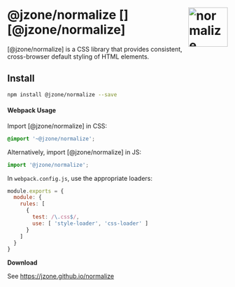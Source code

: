 # @jzone/normalize [<img src="https://jzone.github.io/normalize/logo.svg" alt="normalize" width="90" height="90" align="right">][@jzone/normalize]

[@jzone/normalize] is a CSS library that provides consistent,
cross-browser default styling of HTML elements.

## Install

```sh
npm install @jzone/normalize --save
```

#### Webpack Usage

Import [@jzone/normalize] in CSS:

```css
@import '~@jzone/normalize';
```

Alternatively, import [@jzone/normalize] in JS:

```js
import '@jzone/normalize';
```

In `webpack.config.js`, use the appropriate loaders:

```js
module.exports = {
  module: {
    rules: [
      {
        test: /\.css$/,
        use: [ 'style-loader', 'css-loader' ]
      }
    ]
  }
}
```

**Download**

See https://jzone.github.io/normalize
